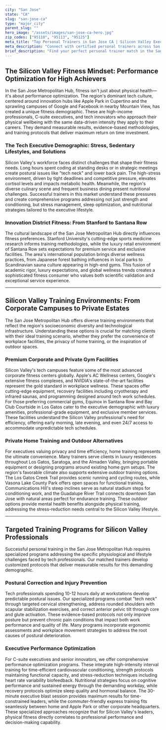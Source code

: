 ```yaml
---
city: "San Jose"
state: "CA"
slug: "san-jose-ca"
type: "major_city"
parent_slug: ""
hero_image: "/assets/images/san-jose-ca-hero.jpg"
zip_codes: ["95110", "95113", "95125"]
meta_title: "Top Personal Trainers in San Jose CA | Silicon Valley Executive Fitness"
meta_description: "Connect with certified personal trainers across San Jose, specializing in tech worker stress reduction, corporate campus wellness, and commuter-friendly routines."
brief_description: "Find your perfect personal trainer match in the San Jose Metropolitan Hub, serving Silicon Valley's elite tech executives and innovation professionals. Our expert matching service connects you with certified trainers who specialize in high-intensity interval training, stress-reduction protocols, and posture correction specifically designed for the demanding tech lifestyle. Whether you need executive fitness programs, corporate wellness solutions, or private home training, we deliver personalized results. Serving San Jose, Cupertino, Sunnyvale, and surrounding Silicon Valley communities. Book your consultation today and transform your fitness journey with a trainer who understands the unique demands of Silicon Valley success."
---
```

## The Silicon Valley Fitness Mindset: Performance Optimization for High Achievers

In the San Jose Metropolitan Hub, fitness isn't just about physical health—it's about performance optimization. The region's dominant tech culture, centered around innovation hubs like Apple Park in Cupertino and the sprawling campuses of Google and Facebook in nearby Mountain View, has created a unique fitness demographic. These are high-income professionals, C-suite executives, and tech innovators who approach their physical wellbeing with the same data-driven intensity they apply to their careers. They demand measurable results, evidence-based methodologies, and training protocols that deliver maximum return on time investment.

### The Tech Executive Demographic: Stress, Sedentary Lifestyles, and Solutions

Silicon Valley's workforce faces distinct challenges that shape their fitness needs. Long hours spent coding at standing desks or in strategic meetings create postural issues like "tech neck" and lower back pain. The high-stress environment, driven by tight deadlines and competitive pressure, elevates cortisol levels and impacts metabolic health. Meanwhile, the region's diverse culinary scene and frequent business dining present nutritional challenges. Successful trainers in this market understand these pressures and create comprehensive programs addressing not just strength and conditioning, but stress management, sleep optimization, and nutritional strategies tailored to the executive lifestyle.

### Innovation District Fitness: From Stanford to Santana Row

The cultural landscape of the San Jose Metropolitan Hub directly influences fitness preferences. Stanford University's cutting-edge sports medicine research informs training methodologies, while the luxury retail environment of Santana Row sets expectations for premium service and exclusive facilities. The area's international population brings diverse wellness practices, from Japanese forest bathing influences in local parks to Scandinavian sauna culture appearing in high-end gyms. This fusion of academic rigor, luxury expectations, and global wellness trends creates a sophisticated fitness consumer who values both scientific validation and exceptional service experience.

---

## Silicon Valley Training Environments: From Corporate Campuses to Private Estates

The San Jose Metropolitan Hub offers diverse training environments that reflect the region's socioeconomic diversity and technological infrastructure. Understanding these options is crucial for matching clients with their ideal training scenario, whether they prefer the convenience of workplace facilities, the privacy of home training, or the inspiration of outdoor spaces.

### Premium Corporate and Private Gym Facilities

Silicon Valley's tech campuses feature some of the most advanced corporate fitness centers globally. Apple's AC Wellness centers, Google's extensive fitness complexes, and NVIDIA's state-of-the-art facilities represent the gold standard in workplace wellness. These spaces offer cutting-edge equipment, recovery facilities including cryotherapy and infrared saunas, and programming designed around tech work schedules. For those preferring commercial gyms, Equinox in Santana Row and Bay Club Courtside in Los Gatos cater to the executive demographic with luxury amenities, professional-grade equipment, and exclusive member services. These facilities understand the Silicon Valley professional's need for efficiency, offering early morning, late evening, and even 24/7 access to accommodate unpredictable tech schedules.

### Private Home Training and Outdoor Alternatives

For executives valuing privacy and time efficiency, home training represents the ultimate convenience. Many trainers serve clients in luxury residences throughout Los Gatos, Saratoga, and the Almaden Valley, bringing portable equipment or designing programs around existing home gym setups. The region's favorable climate also supports extensive outdoor training options. The Los Gatos Creek Trail provides scenic running and cycling routes, while Vasona Lake County Park offers open spaces for functional training. Communications Hill's steep inclines serve as natural stadium steps for conditioning work, and the Guadalupe River Trail connects downtown San Jose with natural areas perfect for endurance training. These outdoor options provide mental health benefits alongside physical training, addressing the stress-reduction needs central to the Silicon Valley lifestyle.

---

## Targeted Training Programs for Silicon Valley Professionals

Successful personal training in the San Jose Metropolitan Hub requires specialized programs addressing the specific physiological and lifestyle challenges faced by tech professionals. Our matched trainers develop customized protocols that deliver measurable results for this demanding demographic.

### Postural Correction and Injury Prevention

Tech professionals spending 10-12 hours daily at workstations develop predictable postural issues. Our specialized programs combat "tech neck" through targeted cervical strengthening, address rounded shoulders with scapular stabilization exercises, and correct anterior pelvic tilt through core and glute activation. These evidence-based protocols not only improve posture but prevent chronic pain conditions that impact both work performance and quality of life. Many programs incorporate ergonomic assessments and workplace movement strategies to address the root causes of postural deterioration.

### Executive Performance Optimization

For C-suite executives and senior innovators, we offer comprehensive performance optimization programs. These integrate high-intensity interval training for time-efficient cardiovascular conditioning, strength protocols maintaining functional capacity, and stress-reduction techniques including heart rate variability biofeedback. Nutritional strategies focus on cognitive performance and sustained energy through the demanding workday, while recovery protocols optimize sleep quality and hormonal balance. The 30-minute executive blast session provides maximum results for time-constrained leaders, while the commuter-friendly express training fits seamlessly between home and Apple Park or other corporate headquarters. These specialized approaches recognize that for Silicon Valley's leaders, physical fitness directly correlates to professional performance and decision-making capability.